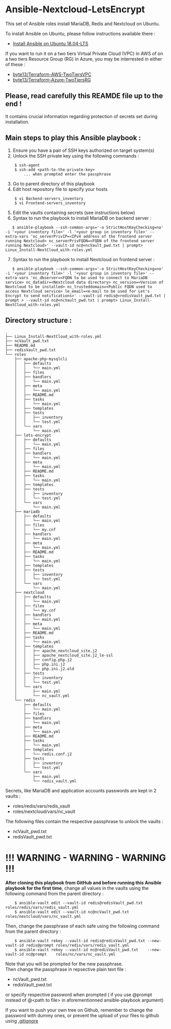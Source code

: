 # Ansible-Nextcloud-LetsEncrypt
This set of Ansible roles install MariaDB, Redis and Nextcloud on Ubuntu.

To install Ansible on Ubuntu, please follow instructions available there :
* [Install Ansible on Ubuntu 18.04-LTS](https://linuxconfig.org/how-to-install-ansible-on-ubuntu-18-04-bionic-beaver-linux)

If you want to run it on a two tiers Virtual Private Cloud (VPC) in AWS of on a two tiers Resource Group (RG) in Azure, you may be interrested in either of these :
* [byte13/Terraform-AWS-TwoTiersVPC](https://github.com/byte13/Terraform-AWS-TwoTiersVPC)
* [byte13/Terraform-Azure-TwoTiersRG](https://github.com/byte13/Terraform-Azure-TwoTiersRG)

## Please, read carefully this REAMDE file up to the end !
It contains crucial information regarding protection of 
secrets set during installation.

## Main steps to play this Ansible playbook :
1. Ensure you have a pair of SSH keys authorized on target system(s)
2. Unlock the SSH private key using the following commands :
```
    $ ssh-agent
    $ ssh-add <path-to-the-private-key>
        ... when prompted enter the passphrase
```  
3. Go to parent directory of this playbook
4. Edit host repository file to specify your hosts
```
    $ vi Backend-servers_inventory
    $ vi Frontend-servers_inventory
``` 
5. Edit the vaults containing secrets (see instructions below)
6. Syntax to run the playbook to install MariaDB on backend server :
```
   $ ansible-playbook --ssh-common-args='-o StrictHostKeyChecking=no' -i '<your inventory file>' -l '<your group in inventory file>' --extra-vars 'nc_serverPrivIP=<IPv4 address of the frontend server running Nextcloud> nc_serverPrivFQDN=<FQDN of the frontend server running Nextcloud>' --vault-id nc@<ncVault_pwd.txt | prompt> Linux_Install-NextCloud_with-roles.yml
```
7. Syntax to run the playbook to install Nextcloud on frontend server :
``` 
   $ ansible-playbook --ssh-common-args='-o StrictHostKeyChecking=no' -i '<your inventory file>' -l '<your group in inventory file>' --extra-vars 'nc_dbserver=<FQDN to be used to connect to MariaDB service> nc_datadir=<Nextcloud data directory> nc_version=<Version of Nextcloud to be installed> nc_trusteddomain=<Public FQDN used to access Nextcloud service> le_email=<e-mail to be used for Let's Encrypt to send notifications>' --vault-id redis@<redisVault_pwd.txt | prompt > --vault-id nc@<ncVault_pwd.txt | prompt> Linux_Install-NextCloud_with-roles.yml
```

## Directory structure :
```
.
├── Linux_Install-NextCloud_with-roles.yml
├── ncVault_pwd.txt
├── README.md
├── redisVault_pwd.txt
└── roles
    ├── apache-php-mysqlcli
    │   ├── defaults
    │   │   └── main.yml
    │   ├── files
    │   ├── handlers
    │   │   └── main.yml
    │   ├── meta
    │   │   └── main.yml
    │   ├── README.md
    │   ├── tasks
    │   │   └── main.yml
    │   ├── templates
    │   ├── tests
    │   │   ├── inventory
    │   │   └── test.yml
    │   └── vars
    │       └── main.yml
    ├── lets-encrypt
    │   ├── defaults
    │   │   └── main.yml
    │   ├── files
    │   ├── handlers
    │   │   └── main.yml
    │   ├── meta
    │   │   └── main.yml
    │   ├── README.md
    │   ├── tasks
    │   │   └── main.yml
    │   ├── templates
    │   ├── tests
    │   │   ├── inventory
    │   │   └── test.yml
    │   └── vars
    │       └── main.yml
    ├── mariadb
    │   ├── defaults
    │   │   └── main.yml
    │   ├── files
    │   │   └── my.cnf
    │   ├── handlers
    │   │   └── main.yml
    │   ├── meta
    │   │   └── main.yml
    │   ├── README.md
    │   ├── tasks
    │   │   └── main.yml
    │   ├── templates
    │   ├── tests
    │   │   ├── inventory
    │   │   └── test.yml
    │   └── vars
    │       └── main.yml
    ├── nextcloud
    │   ├── defaults
    │   │   └── main.yml
    │   ├── files
    │   │   └── my.cnf
    │   ├── handlers
    │   │   └── main.yml
    │   ├── meta
    │   │   └── main.yml
    │   ├── README.md
    │   ├── tasks
    │   │   └── main.yml
    │   ├── templates
    │   │   ├── apache_nextcloud_site.j2
    │   │   ├── apache_nextcloud_site.j2_le-ssl
    │   │   ├── config.php.j2
    │   │   ├── php.ini.j2
    │   │   └── php.ini.j2.old
    │   ├── tests
    │   │   ├── inventory
    │   │   └── test.yml
    │   └── vars
    │       ├── main.yml
    │       └── nc_vault.yml
    └── redis
        ├── defaults
        │   └── main.yml
        ├── files
        ├── handlers
        │   └── main.yml
        ├── meta
        │   └── main.yml
        ├── README.md
        ├── tasks
        │   └── main.yml
        ├── templates
        │   └── redis.conf.j2
        ├── tests
        │   ├── inventory
        │   └── test.yml
        └── vars
            ├── main.yml
            └── redis_vault.yml
```

Secrets, like MariaDB and application accounts passwords are kept in 2 vaults :

* roles/redis/vars/redis_vault
* roles/nextcloud/vars/nc_vault

The following files contain the respective passphrase to unlock the vaults :

* ncVault_pwd.txt
* redisVault_pwd.txt

# !!! WARNING - WARNING - WARNING !!!
**After cloning this playbook from GitHub and before running this Ansible playbook for the first time**, change all values in the vaults using the following command from the parent directory :
```
    $ ansible-vault edit --vault-id redis@redisVault_pwd.txt roles/redis/vars/redis_vault.yml
    $ ansible-vault edit --vault-id nc@ncVault_pwd.txt       roles/nextcloud/vars/nc_vault.yml
```
Then, change the passphrase of each safe using the following command from the parent directory :
```
    $ ansible-vault rekey --vault-id redis@redisVault_pwd.txt --new-vault-id redis@prompt roles/redis/vars/redis_vault.yml
    $ ansible-vault rekey --vault-id nc@redisVault_pwd.txt    --new-vault-id nc@prompt    roles/nc/vars/nc_vault.yml
```
Note that you will be prompted for the new passphrase.\
Then change the passphrase in repsective plain text file :
* ncVault_pwd.txt
* redisVault_pwd.txt

or specify respective password when prompted ( if you use @prompt instead of @&lt;path to file&gt; in aforementionned  ansible-playbook argument)

If you want to push your own tree on Github, remember to change the password with dummy ones, or prevent the upload of your files to github using [.gitignore](https://help.github.com/en/articles/ignoring-files)
